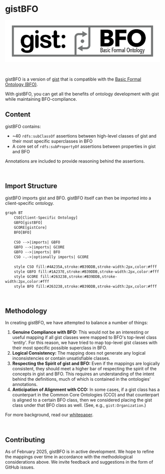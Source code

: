gistBFO
===

![gistBFO log](./gistBFO.png)

<br>

gistBFO is a version of [gist](https://github.com/semanticarts/gist) that is compatible with the [Basic Formal Ontology (BFO)](https://github.com/BFO-ontology/BFO-2020).

With gistBFO, you can get all the benefits of ontology development with gist while maintaining BFO-compliance.


Content
---

gistBFO contains:

- ~40 `rdfs:subClassOf` assertions between high-level classes of gist and their most specific superclasses in BFO
- A core set of `rdfs:subPropertyOf` assertions between properties in gist and BFO

Annotations are included to provide reasoning behind the assertions.

<br>

Import Structure
---

gistBFO imports gist and BFO. gistBFO itself can then be imported into a client-specific ontology.

```mermaid
graph BT
    CSO[Client-Specific Ontology]
    GBFO[gistBFO]
    GCORE[gistCore]
    BFO[BFO]

    CSO -->|imports| GBFO
    GBFO -->|imports| GCORE
    GBFO -->|imports| BFO
    CSO -.->|optionally imports| GCORE

    style CSO fill:#4A235A,stroke:#B39DDB,stroke-width:2px,color:#fff
    style GBFO fill:#1A237E,stroke:#B39DDB,stroke-width:2px,color:#fff
    style GCORE fill:#263238,stroke:#B39DDB,stroke-width:2px,color:#fff
    style BFO fill:#263238,stroke:#B39DDB,stroke-width:2px,color:#fff
```

<br>

Methodology
---

In creating gistBFO, we have attempted to balance a number of things:

1. **Genuine Compliance with BFO:** This would not be an interesting or useful mapping if all gist classes were mapped to BFO's top-level class 'entity'. For this reason, we have tried to map top-level gist classes with their most specific possible superclass in BFO.
2. **Logical Consistency:** The mapping does not generate any logical inconsistencies or contain unsatisfiable classes.
3. **Respecting the Spirit of gist and BFO:** Even if the mappings are logically consistent, they should meet a higher bar of respecting the spirit of the concepts in gist and BFO. This requires an understanding of the intent behind the definitions, much of which is contained in the ontologies' annotations.
4. **Anticipation of Alignment with CCO:** In some cases, if a gist class has a counterpart in the Common Core Ontologies (CCO) and that counterpart is aligned to a certain BFO class, then we considered placing the gist class under that BFO class as well. (See, e.g., `gist:Organization`.)

For more background, read our [whitepaper](https://www.semanticarts.com/wp-content/uploads/2025/01/20241024-BFO-and-gist-Article.pdf).

<br>

Contributing
---

As of February 2025, gistBFO is in active development. We hope to refine the mappings over time in accordance with the methodological considerations above. We invite feedback and suggestions in the form of GitHub issues.


